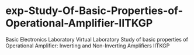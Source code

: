 # exp-Study-Of-Basic-Properties-of-Operational-Amplifier-IITKGP
Basic Electronics Laboratory Virtual Laboratory Study of basic properties of Operational Amplifier: Inverting and Non-Inverting Amplifiers IITKGP
